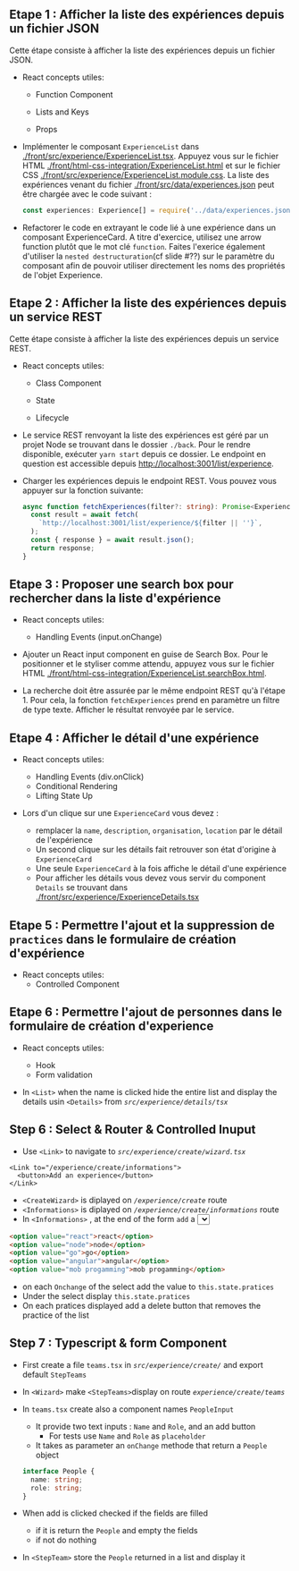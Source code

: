## Etape 1 : Afficher la liste des expériences depuis un fichier JSON

Cette étape consiste à afficher la liste des expériences depuis un fichier JSON.

- React concepts utiles:

  - Function Component

  - Lists and Keys

  - Props

- Implémenter le composant `ExperienceList` dans [./front/src/experience/ExperienceList.tsx](./front/src/experience/ExperienceList.tsx). Appuyez vous sur le fichier HTML [./front/html-css-integration/ExperienceList.html](./front/html-css-integration/ExperienceList.html) et sur le fichier CSS [./front/src/experience/ExperienceList.module.css](./front/src/experience/ExperienceList.module.css). La liste des expériences venant du fichier [./front/src/data/experiences.json](./front/src/data/experiences.json) peut être chargée avec le code suivant :

  ```typescript
  const experiences: Experience[] = require('../data/experiences.json');
  ```

- Refactorer le code en extrayant le code lié à une expérience dans un composant ExperienceCard. A titre d'exercice, utilisez une arrow function plutôt que le mot clé `function`. Faites l'exerice également d'utiliser la `nested destructuration`(cf slide #??) sur le paramètre du composant afin de pouvoir utiliser directement les noms des propriétés de l'objet Experience.

## Etape 2 : Afficher la liste des expériences depuis un service REST

Cette étape consiste à afficher la liste des expériences depuis un service REST.

- React concepts utiles:

  - Class Component

  - State

  - Lifecycle

- Le service REST renvoyant la liste des expériences est géré par un projet Node se trouvant dans le dossier `./back`. Pour le rendre disponible, exécuter `yarn start` depuis ce dossier. Le endpoint en question est accessible depuis [http://localhost:3001/list/experience](http://localhost:3001/list/experience).

- Charger les expériences depuis le endpoint REST. Vous pouvez vous appuyer sur la fonction suivante:

  ```typescript
  async function fetchExperiences(filter?: string): Promise<Experience[]> {
    const result = await fetch(
      `http://localhost:3001/list/experience/${filter || ''}`,
    );
    const { response } = await result.json();
    return response;
  }
  ```

## Etape 3 : Proposer une search box pour rechercher dans la liste d'expérience

- React concepts utiles:

  - Handling Events (input.onChange)

- Ajouter un React input component en guise de Search Box. Pour le positionner et le styliser comme attendu, appuyez vous sur le fichier HTML [./front/html-css-integration/ExperienceList.searchBox.html](./front/html-css-integration/ExperienceList.searchBox.html).

- La recherche doit être assurée par le même endpoint REST qu'à l'étape 1. Pour cela, la fonction `fetchExperiences` prend en paramètre un filtre de type texte. Afficher le résultat renvoyée par le service.

## Etape 4 : Afficher le détail d'une expérience

- React concepts utiles:

  - Handling Events (div.onClick)
  - Conditional Rendering
  - Lifting State Up

- Lors d'un clique sur une `ExperienceCard` vous devez :
  - remplacer la `name`, `description`, `organisation`, `location` par le détail de l'expérience
  - Un second clique sur les détails fait retrouver son état d'origine à `ExperienceCard`
  - Une seule `ExperienceCard` à la fois affiche le détail d'une expérience
  - Pour afficher les détails vous devez vous servir du component `Details` se trouvant dans [./front/src/experience/ExperienceDetails.tsx](./front/src/experience/ExperienceDetails.tsx)

## Etape 5 : Permettre l'ajout et la suppression de `practices` dans le formulaire de création d'expérience

- React concepts utiles:
  - Controlled Component

## Etape 6 : Permettre l'ajout de personnes dans le formulaire de création d'experience

- React concepts utiles:

  - Hook
  - Form validation

- In `<List>` when the name is clicked hide the entire list and display the details usin `<Details>` from _`src/experience/details/tsx`_

## Step 6 : Select & Router & Controlled Inuput

- Use `<Link>` to navigate to _`src/experience/create/wizard.tsx`_

```tsx
<Link to="/experience/create/informations">
  <button>Add an experience</button>
</Link>
```

- `<CreateWizard>` is diplayed on _`/experience/create`_ route
- `<Informations>` is diplayed on _`/experience/create/informations`_ route
- In `<Informations>` , at the end of the form `add` a <select>

```html
<option value="react">react</option>
<option value="node">node</option>
<option value="go">go</option>
<option value="angular">angular</option>
<option value="mob progamming">mob progamming</option>
```

- on each `Onchange` of the select add the value to `this.state.pratices`
- Under the select display `this.state.pratices`
- On each pratices displayed add a delete button that removes the practice of the list

## Step 7 : Typescript & form Component

- First create a file `teams.tsx` in _`src/experience/create/`_ and export default `StepTeams`
- In `<Wizard>` make `<StepTeams>`display on route _`experience/create/teams`_
- In `teams.tsx` create also a component names `PeopleInput`
  - It provide two text inputs : `Name` and `Role`, and an add button
    - For tests use `Name` and `Role` as `placeholder`
  - It takes as parameter an `onChange` methode that return a `People` object
  ```ts
  interface People {
    name: string;
    role: string;
  }
  ```
- When add is clicked checked if the fields are filled

  - if it is return the `People` and empty the fields
  - if not do nothing

- In `<StepTeam>` store the `People` returned in a list and display it
